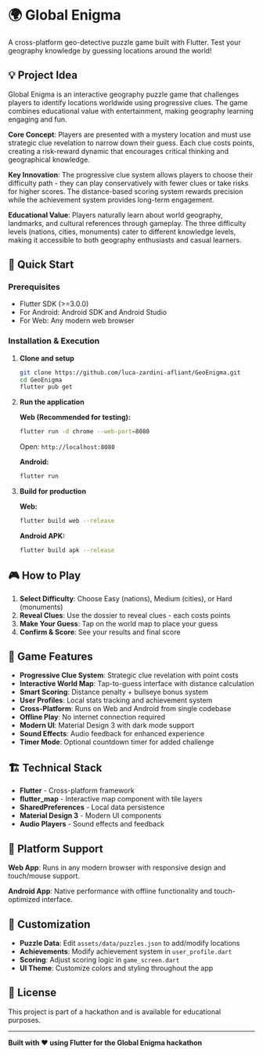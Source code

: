 # 🌍 Global Enigma

A cross-platform geo-detective puzzle game built with Flutter. Test your geography knowledge by guessing locations around the world!

## 💡 Project Idea

Global Enigma is an interactive geography puzzle game that challenges players to identify locations worldwide using progressive clues. The game combines educational value with entertainment, making geography learning engaging and fun.

**Core Concept**: Players are presented with a mystery location and must use strategic clue revelation to narrow down their guess. Each clue costs points, creating a risk-reward dynamic that encourages critical thinking and geographical knowledge.

**Key Innovation**: The progressive clue system allows players to choose their difficulty path - they can play conservatively with fewer clues or take risks for higher scores. The distance-based scoring system rewards precision while the achievement system provides long-term engagement.

**Educational Value**: Players naturally learn about world geography, landmarks, and cultural references through gameplay. The three difficulty levels (nations, cities, monuments) cater to different knowledge levels, making it accessible to both geography enthusiasts and casual learners.

## 🚀 Quick Start

### Prerequisites
- Flutter SDK (>=3.0.0)
- For Android: Android SDK and Android Studio
- For Web: Any modern web browser

### Installation & Execution

1. **Clone and setup**
   ```bash
   git clone https://github.com/luca-zardini-afliant/GeoEnigma.git
   cd GeoEnigma
   flutter pub get
   ```

2. **Run the application**
   
   **Web (Recommended for testing):**
   ```bash
   flutter run -d chrome --web-port=8080
   ```
   Open: `http://localhost:8080`
   
   **Android:**
   ```bash
   flutter run
   ```

3. **Build for production**
   
   **Web:**
   ```bash
   flutter build web --release
   ```
   
   **Android APK:**
   ```bash
   flutter build apk --release
   ```

## 🎮 How to Play

1. **Select Difficulty**: Choose Easy (nations), Medium (cities), or Hard (monuments)
2. **Reveal Clues**: Use the dossier to reveal clues - each costs points
3. **Make Your Guess**: Tap on the world map to place your guess
4. **Confirm & Score**: See your results and final score

## 🎯 Game Features

- **Progressive Clue System**: Strategic clue revelation with point costs
- **Interactive World Map**: Tap-to-guess interface with distance calculation
- **Smart Scoring**: Distance penalty + bullseye bonus system
- **User Profiles**: Local stats tracking and achievement system
- **Cross-Platform**: Runs on Web and Android from single codebase
- **Offline Play**: No internet connection required
- **Modern UI**: Material Design 3 with dark mode support
- **Sound Effects**: Audio feedback for enhanced experience
- **Timer Mode**: Optional countdown timer for added challenge

## 🏗️ Technical Stack

- **Flutter** - Cross-platform framework
- **flutter_map** - Interactive map component with tile layers
- **SharedPreferences** - Local data persistence
- **Material Design 3** - Modern UI components
- **Audio Players** - Sound effects and feedback

## 📱 Platform Support

**Web App**: Runs in any modern browser with responsive design and touch/mouse support.

**Android App**: Native performance with offline functionality and touch-optimized interface.

## 🎨 Customization

- **Puzzle Data**: Edit `assets/data/puzzles.json` to add/modify locations
- **Achievements**: Modify achievement system in `user_profile.dart`
- **Scoring**: Adjust scoring logic in `game_screen.dart`
- **UI Theme**: Customize colors and styling throughout the app

## 📄 License

This project is part of a hackathon and is available for educational purposes.

---

**Built with ❤️ using Flutter for the Global Enigma hackathon**